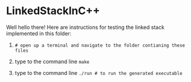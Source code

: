 LinkedStackInC++
================

Well hello there! Here are instructions for testing the linked stack implemented in this folder:

1. ```# open up a terminal and navigate to the folder contianing these files```

2. type to the command line ```make```

3. type to the command line ```./run # to run the generated executable```